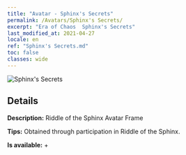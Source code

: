 ```yaml
---
title: "Avatar - Sphinx's Secrets"
permalink: /Avatars/Sphinx's Secrets/
excerpt: "Era of Chaos  Sphinx's Secrets"
last_modified_at: 2021-04-27
locale: en
ref: "Sphinx's Secrets.md"
toc: false
classes: wide
---
```

 ![Sphinx's Secrets](/images/a/avatarFrame_25.png)

## Details

 **Description:** Riddle of the Sphinx Avatar Frame 

 **Tips:** Obtained through participation in Riddle of the Sphinx. 

 **Is available:**  + 

